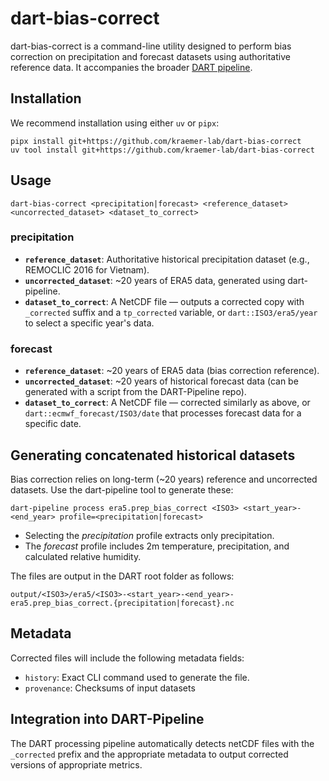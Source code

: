# dart-bias-correct

dart-bias-correct is a command-line utility designed to perform bias correction
on precipitation and forecast datasets using authoritative reference data. It accompanies
the broader [DART pipeline](https://github.com/kraemer-lab/DART-Pipeline).

## Installation

We recommend installation using either `uv` or `pipx`:

```shell
pipx install git+https://github.com/kraemer-lab/dart-bias-correct
uv tool install git+https://github.com/kraemer-lab/dart-bias-correct
```

## Usage

```shell
dart-bias-correct <precipitation|forecast> <reference_dataset> <uncorrected_dataset> <dataset_to_correct>
```

### precipitation

- **`reference_dataset`**: Authoritative historical precipitation dataset
  (e.g., REMOCLIC 2016 for Vietnam).
- **`uncorrected_dataset`**: ~20 years of ERA5 data, generated using
  dart-pipeline.
- **`dataset_to_correct`**: A NetCDF file — outputs a corrected copy with
  `_corrected` suffix and a `tp_corrected` variable, or `dart::ISO3/era5/year` 
  to select a specific year's data.

### forecast

- **`reference_dataset`**: ~20 years of ERA5 data (bias correction reference).
- **`uncorrected_dataset`**: ~20 years of historical forecast data (can be
  generated with a script from the DART-Pipeline repo).
- **`dataset_to_correct`**: A NetCDF file — corrected similarly as above, or
  `dart::ecmwf_forecast/ISO3/date` that processes forecast data for a specific
  date.

## Generating concatenated historical datasets

Bias correction relies on long-term (~20 years) reference and uncorrected
datasets. Use the dart-pipeline tool to generate these:

```shell
dart-pipeline process era5.prep_bias_correct <ISO3> <start_year>-<end_year> profile=<precipitation|forecast>
```

- Selecting the *precipitation* profile extracts only precipitation.
- The *forecast* profile includes 2m temperature, precipitation, and calculated
  relative humidity.

The files are output in the DART root folder as follows:

```shell
output/<ISO3>/era5/<ISO3>-<start_year>-<end_year>-era5.prep_bias_correct.{precipitation|forecast}.nc
```

## Metadata

Corrected files will include the following metadata fields:

- `history`: Exact CLI command used to generate the file.
- `provenance`: Checksums of input datasets

## Integration into DART-Pipeline

The DART processing pipeline automatically detects netCDF files with the
`_corrected` prefix and the appropriate metadata to output corrected
versions of appropriate metrics.
